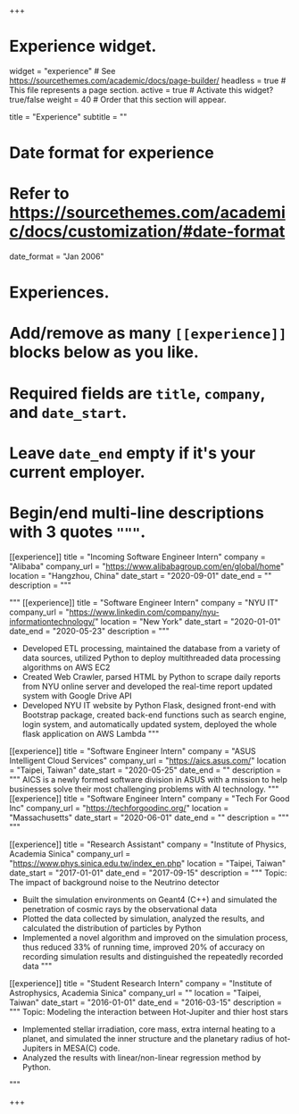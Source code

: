 +++
# Experience widget.
widget = "experience"  # See https://sourcethemes.com/academic/docs/page-builder/
headless = true  # This file represents a page section.
active = true  # Activate this widget? true/false
weight = 40  # Order that this section will appear.

title = "Experience"
subtitle = ""

# Date format for experience
#   Refer to https://sourcethemes.com/academic/docs/customization/#date-format
date_format = "Jan 2006"

# Experiences.
#   Add/remove as many `[[experience]]` blocks below as you like.
#   Required fields are `title`, `company`, and `date_start`.
#   Leave `date_end` empty if it's your current employer.
#   Begin/end multi-line descriptions with 3 quotes `"""`.

[[experience]]
  title = "Incoming Software Engineer Intern"
  company = "Alibaba"
  company_url = "https://www.alibabagroup.com/en/global/home"
  location = "Hangzhou, China"
  date_start = "2020-09-01"
  date_end = ""
  description = """

  """
[[experience]]
  title = "Software Engineer Intern"
  company = "NYU IT"
  company_url = "https://www.linkedin.com/company/nyu-informationtechnology/"
  location = "New York"
  date_start = "2020-01-01"
  date_end = "2020-05-23"
  description = """
  * Developed ETL processing, maintained the database from a variety of data sources, utilized Python to deploy multithreaded data processing algorithms on AWS EC2
  * Created Web Crawler, parsed HTML by Python to scrape daily reports from NYU online server and developed the real-time report updated system with Google Drive API
  * Developed NYU IT website by Python Flask, designed front-end with Bootstrap package, created back-end functions such as search engine, login system, and automatically updated system, deployed the whole flask application on AWS Lambda
  """

[[experience]]
  title = "Software Engineer Intern"
  company = "ASUS Intelligent Cloud Services"
  company_url = "https://aics.asus.com/"
  location = "Taipei, Taiwan"
  date_start = "2020-05-25"
  date_end = ""
  description = """
  AICS is a newly formed software division in ASUS with a mission to help businesses solve their most challenging problems with AI technology.
  """
[[experience]]
  title = "Software Engineer Intern"
  company = "Tech For Good Inc"
  company_url = "https://techforgoodinc.org/"
  location = "Massachusetts"
  date_start = "2020-06-01"
  date_end = ""
  description = """
  """

[[experience]]
  title = "Research Assistant"
  company = "Institute of Physics, Academia Sinica"
  company_url = "https://www.phys.sinica.edu.tw/index_en.php"
  location = "Taipei, Taiwan"
  date_start = "2017-01-01"
  date_end = "2017-09-15"
  description = """
  Topic: The impact of background noise to the Neutrino detector
  * Built the simulation environments on Geant4 (C++) and simulated the penetration of cosmic rays by the observational data
  * Plotted the data collected by simulation, analyzed the results, and calculated the distribution of particles by Python
  * Implemented a novel algorithm and improved on the simulation process, thus reduced 33% of running time, improved 20% of accuracy on recording simulation results and distinguished the repeatedly recorded data
  """

[[experience]]
  title = "Student Research Intern"
  company = "Institute of Astrophysics, Academia Sinica"
  company_url = ""
  location = "Taipei, Taiwan"
  date_start = "2016-01-01"
  date_end = "2016-03-15"
  description = """
  Topic: Modeling the interaction between Hot-Jupiter and thier host stars
  * Implemented stellar irradiation, core mass, extra internal heating to a planet, and simulated the inner structure and the planetary radius of hot-Jupiters in MESA(C) code.
  * Analyzed the results with linear/non-linear regression method by Python. 

  """

+++
